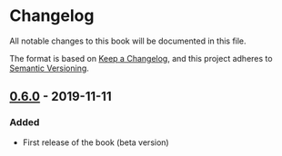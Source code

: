 

# Changelog

All notable changes to this book will be documented in this file.

The format is based on [Keep a Changelog](https://keepachangelog.com/en/1.0.0/),
and this project adheres to [Semantic Versioning](https://semver.org/spec/v2.0.0.html).



## [0.6.0] - 2019-11-11
### Added
- First release of the book (beta version)


[0.6.0]:   https://github.com/tudelft3d/terrainbook/releases/0.6.0
